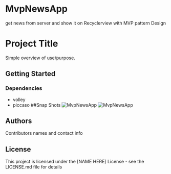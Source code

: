 # MvpNewsApp
get news from server and show it on Recyclerview  with MVP pattern Design
# Project Title

Simple overview of use/purpose.

## Getting Started

### Dependencies

* volley
* piccaso
##Snap Shots
![MvpNewsApp](https://github.com/faridsolgi/MvpNewsApp/blob/master/img/Screenshot_20210722_020313.png?raw=true=360x740)
![MvpNewsApp](https://github.com/faridsolgi/MvpNewsApp/blob/master/img/Screenshot_20210722_020323.png?raw=true=360x740)
## Authors

Contributors names and contact info

## License

This project is licensed under the [NAME HERE] License - see the LICENSE.md file for details
